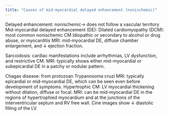 ```yaml
---
title: "Causes of mid-myocardial delayed enhancement (nonischemic)"
---
```

Delayed enhancement: nonischemic&#8594; does not follow a vascular territory
Mid-myocardial delayed enhancement (DE):
Dilated cardiomyopathy (DCM): most common nonischemic CM
Idiopathic or secondary to alcohol or drug abuse, or myocarditis
MRI: mid-myocardial DE, diffuse chamber enlargement, and &#8595; ejection fraction.

Sarcoidosis: cardiac manifestations include arrhythmias, LV dysfunction, and restrictive CM.
MRI: typically shows either mid-myocardial or subepicardial DE in a patchy or nodular pattern.

Chagas disease: from protozoan Trypanosoma cruzi
MRI: typically epicardial or mid-myocardial DE, which can be seen even before development of symptoms.
Hypertrophic CM: LV myocardial thickening without dilation, diffuse or focal.
MRI: can be mid-myocardial DE in the regions of hypertrophied myocardium and at the junctions of the interventricular septum and RV free wall. Cine images show &#8595; diastolic filling of the LV.

